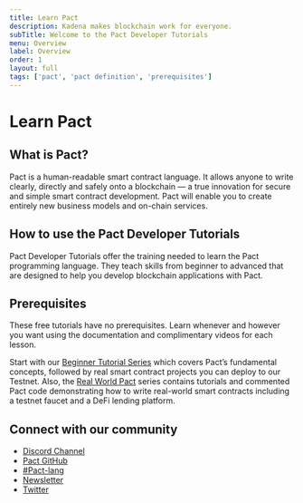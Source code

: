 ```yaml
---
title: Learn Pact
description: Kadena makes blockchain work for everyone.
subTitle: Welcome to the Pact Developer Tutorials
menu: Overview
label: Overview
order: 1
layout: full
tags: ['pact', 'pact definition', 'prerequisites']
---
```


# Learn Pact

## What is Pact?

Pact is a human-readable smart contract language. It allows anyone to write
clearly, directly and safely onto a blockchain — a true innovation for secure
and simple smart contract development. Pact will enable you to create entirely
new business models and on-chain services.

## How to use the Pact Developer Tutorials

Pact Developer Tutorials offer the training needed to learn the Pact programming
language. They teach skills from beginner to advanced that are designed to help
you develop blockchain applications with Pact.

## Prerequisites

These free tutorials have no prerequisites. Learn whenever and however you want
using the documentation and complimentary videos for each lesson.

Start with our [Beginner Tutorial Series](/pact/beginner) which covers Pact’s
fundamental concepts, followed by real smart contract projects you can deploy to
our Testnet. Also, the
[Real World Pact](https://github.com/thomashoneyman/real-world-pact) series
contains tutorials and commented Pact code demonstrating how to write real-world
smart contracts including a testnet faucet and a DeFi lending platform.

## Connect with our community

- [Discord Channel](https://discord.gg/Z2fq23YJgg)
- [Pact GitHub](https://github.com/kadena-io/pact)
- [#Pact-lang](https://stackoverflow.com/search?q=pact-lang)
- [Newsletter](https://kadena.io/subscribe/)
- [Twitter](https://twitter.com/kadena_io)
